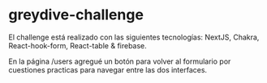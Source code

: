 # greydive-challenge

El challenge está realizado con las siguientes tecnologías: 
NextJS, Chakra, React-hook-form, React-table & firebase.

En la página /users agregué un botón para volver al formulario por cuestiones practicas para navegar entre las dos interfaces. 

